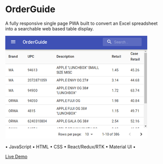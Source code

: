 # OrderGuide

A fully responsive single page PWA built to convert an Excel spreadsheet
into a searchable web based table display.

![orderguide screenshot](./orderguide-screenshot.png)

• JavaScript • HTML • CSS • React/Redux/RTK • Material UI • 

[Live Demo](https://orderguide.netlify.app/)
